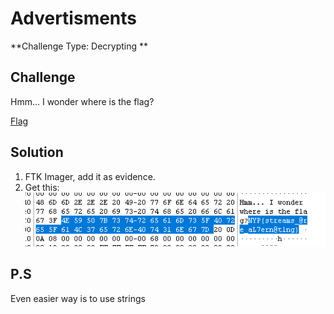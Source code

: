 # Advertisments

**Challenge Type: Decrypting **  

## Challenge

Hmm... I wonder where is the flag?

[Flag](../../../../NYP/flag.wim)

## Solution 

1) FTK Imager, add it as evidence. 
2) Get this: ![Alt text](image.png)

## P.S
Even easier way is to use strings 